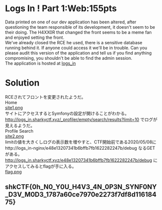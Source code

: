 # Logs In ! Part 1:Web:155pts
Data printed on one of our dev application has been altered, after questioning the team responsible of its development, it doesn't seem to be their doing. The H4XX0R that changed the front seems to be a meme fan and enjoyed setting the front.  
We've already closed the RCE he used, there is a sensitive database running behind it. If anyone could access it we'll be in trouble. Can you please audit this version of the application and tell us if you find anything compromising, you shouldn't be able to find the admin session.  
The application is hosted at [logs_in](http://logs_in.sharkyctf.xyz/)  

# Solution
RCEされてフロントを変更されたようだ。  
Home  
[site1.png](site/site1.png)  
サイトにアクセスするとSymfonyの設定が開けることがわかる。  
http://logs_in.sharkyctf.xyz/_profiler/empty/search/results?limit=10 でログが見えるようだ。  
Profile Search  
[site2.png](site/site2.png)  
limitの値を大きくしログの表示数を増やすと、CTF開始前である2020/05/08にhttp://logs_in-nginx/e48e13207341b6bffb7fb1622282247b/debug なるGETがある。  
http://logs_in.sharkyctf.xyz/e48e13207341b6bffb7fb1622282247b/debug にアクセスしてみるとflagが手に入る。  
[flag.png](site/flag.png)  

## shkCTF{0h_N0_Y0U_H4V3_4N_0P3N_SYNF0NY_D3V_M0D3_1787a60ce7970e2273f7df8d11618475}